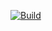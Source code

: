 [![Build](https://github.com/aneurinsmith/Logger/actions/workflows/cmake-multi-platform.yml/badge.svg)](https://github.com/aneurinsmith/Logger/actions/workflows/cmake-multi-platform.yml)
